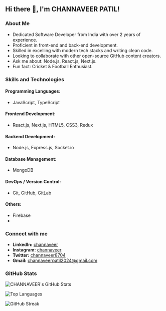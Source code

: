 ## Hi there 👋, I'm CHANNAVEER PATIL!

<!--
**channaveerp/channaveerP** is a ✨ _special_ ✨ repository because its `README.md` (this file) appears on your GitHub profile.
-->

### About Me
- Dedicated Software Developer from India with over 2 years of experience.
- Proficient in front-end and back-end development.
- Skilled in excelling with modern tech stacks and writing clean code.
- Looking to collaborate with other open-source GitHub content creators.
- Ask me about: Node.js, React.js, Next.js.
- Fun fact: Cricket & Football Enthusiast.

### Skills and Technologies
#### Programming Languages:
- JavaScript, TypeScript

#### Frontend Development:
- React.js, Next.js, HTML5, CSS3, Redux

#### Backend Development:
- Node.js, Express.js, Socket.io


#### Database Management:
- MongoDB

#### DevOps / Version Control:
- Git, GitHub, GitLab

#### Others:
- Firebase
- 
### Connect with me
- **LinkedIn:** [channaveer](https://www.linkedin.com/in/channaveer-patil-704bb017a/)
- **Instagram:** [channaveer](https://www.instagram.com/channaveerpatil999/)
- **Twitter:** [channaveer8704](https://x.com/channaveer8704)
- **Gmail:** channaveerpatil2024@gmail.com

### GitHub Stats
![CHANNAVEER's GitHub Stats](https://github-readme-stats.vercel.app/api?username=channaveerP&show_icons=true&theme=radical)

![Top Languages](https://github-readme-stats.vercel.app/api/top-langs/?username=channaveerP&layout=compact&theme=radical)

![GitHub Streak](https://github-readme-streak-stats.herokuapp.com/?user=channaveerP&theme=radical)

